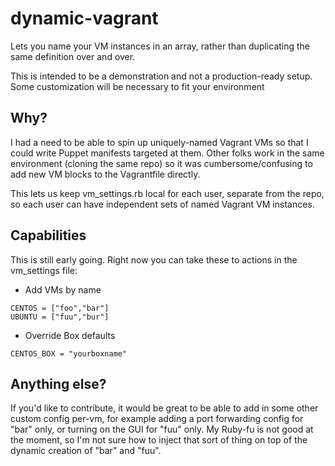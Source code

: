 # dynamic-vagrant
Lets you name your VM instances in an array, rather than duplicating the same definition over and over.

This is intended to be a demonstration and not a production-ready setup.
Some customization will be necessary to fit your environment

## Why?

I had a need to be able to spin up uniquely-named Vagrant VMs so that I could
write Puppet manifests targeted at them.  Other folks work in the same environment
(cloning the same repo) so it was cumbersome/confusing to add new VM blocks to
the Vagrantfile directly.

This lets us keep vm_settings.rb local for each user, separate from the repo, so
each user can have independent sets of named Vagrant VM instances.

## Capabilities

This is still early going.  Right now you can take these to actions in the vm_settings file:
  * Add VMs by name  
```
CENTOS = ["foo","bar"]
UBUNTU = ["fuu","bur"]
```
  * Override Box defaults  
```
CENTOS_BOX = "yourboxname"
```

## Anything else?

If you'd like to contribute, it would be great to be able to add in some other custom config per-vm, for example adding a port forwarding config for "bar" only, or turning on the GUI for "fuu" only.  My Ruby-fu is not good at the moment, so I'm not sure how to inject that sort of thing on top of the dynamic creation of "bar" and "fuu".

